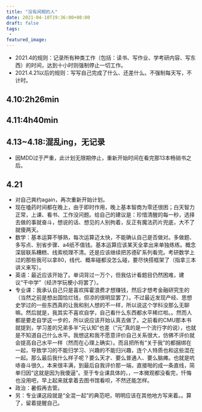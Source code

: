 ```yaml
---
title: "没有闲暇的人"
date: 2021-04-10T19:36:00+08:00
draft: false
tags:
 - 
featured_image:
---
```

- 2021.4的规则：记录所有种类工作（包括：读书、写作业、学考研内容、写东西）的时间，达到十小时则强制停止一切工作。
- 2021.4.21以后的规则：写写自己完成了什么、还差什么。不强制每天写，不计时。
## 4.10:2h26min
## 4.11:4h40min
## 4.13~4.18:混乱ing，无记录
- 因MDD过于严重，此计划无限期停止，重新开始时间在看完那13本畅销书之后。
## 4.21
- 对自己爽约again，再次重新开始计划。
- 现在嗑药时间都在晚上，由于即时作用，晚上基本智商为零还很困；白天智力正常，上课、看书、工作没问题。给自己的建议是：珍惜清醒的每一秒，选择去做的事就奋斗，想说的话、想见的人别拘着，反正有魔法药片兜底，大不了就傻两天。
- 数学：基本运算不够熟，每次运算迈太快，不能确认自己是否做对。多做题、多写点、别省步骤、a4纸不值钱。基本运算应该某天全拿出来单独练练。概念深层联系糟糕、线索梳理不清。还是应该继续把苏德矿系列看完。考研数学上过的那些我可以拿80，线代、概率碰都没怎么碰，要尽快搭框架了（指拿三本讲义来写）。
- 英语：最近应该开始了。单词背过一万个，但我估计看题目仍然困难，建议“干中学”（经济学玩梗小将罢了）。
- 专业课：我承认自己只是喜欢挥霍浪费才想赚钱，然后才想考金融研究生的（当然之前是想出国恰烂钱，但凉的很明显罢了）。不过最近发现产经、思想史学过的一些东西真的让我和别人想的不一样，所以说这个学科没那么无聊嘛。然后就是，我其实不喜欢自学，自己看什么东西都水平稀烂啦。。然而人都是要走自学这一步的，所以说应该开始认真去做了。之前看的CMU那本书就提到，学习差的兄弟多半“元认知”也差（“元”真的是一个流行字的说），也就是不知道自己什么水平。我想这和我不愿意评价自己关系很大，仿佛不评价就会提高自己水平一样（然而在心理上确实）。而且把所有“关于我”的都捆绑在一起，导致学习的不能归学习、兴趣的不能归兴趣，连个人特质也和这些混在一起。那么最后我什么样子呢？要么天才、要么普通人、要么脑瘫。也就是吭哧奋斗很久，本来很丰满，到最后自我评价那一端，直接啪的成一条直线，简单归因“这就是因为我傻逼”。至于专业课具体的，，一本微观都没看完，忏悔也没用吧，早上起来就拿着去图书馆看呗，不然还能怎样。
- 政治：暑假再去管。
- 另：专业课这段就是“全混一起”的典范吧，明明应该在其他地方写来着。。算了，留着提醒自己。
